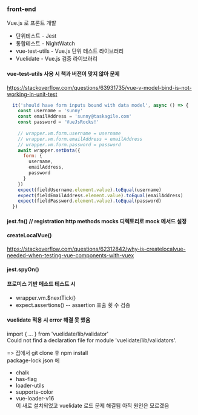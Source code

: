 ### front-end  

Vue.js 로 프론트 개발  

* 단위테스트 - Jest
* 통합테스트 - NightWatch
* vue-test-utils - Vue.js 단위 테스트 라이브러리
* Vuelidate - Vue.js 검증 라이브러리

#### vue-test-utils 사용 시 책과 버전이 맞지 않아 문제  
<https://stackoverflow.com/questions/63931735/vue-v-model-bind-is-not-working-in-unit-test>  
```javascript
  it('should have form inputs bound with data model', async () => {
    const username = 'sunny'
    const emailAddress = 'sunny@taskagile.com'
    const password = 'VueJsRocks!'
                                
    // wrapper.vm.form.username = username
    // wrapper.vm.form.emailAddress = emailAddress
    // wrapper.vm.form.password = password
    await wrapper.setData({
      form: {
        username,
        emailAddress,
        password
      }
    })
    expect(fieldUsername.element.value).toEqual(username)
    expect(fieldEmailAddress.element.value).toEqual(emailAddress)
    expect(fieldPassword.element.value).toEqual(password)
  })

```

#### jest.fn()  //  registration http methods __mocks__ 디렉토리로 mock 메서드 설정  

#### createLocalVue()  
<https://stackoverflow.com/questions/62312842/why-is-createlocalvue-needed-when-testing-vue-components-with-vuex>  

#### jest.spyOn()
#### 프로미스 기반 메소드 테스트 시  
* wrapper.vm.$nextTick()  
* expect.assertions() -- assertion 호출 횟 수 검증
  
#### vuelidate 적용 시 error 해결 못 했음  
import { ... } from 'vuelidate/lib/validator'  
Could not find a declaration file for module 'vuelidate/lib/validators'.  

=> 집에서 git clone 후 npm install  
package-lock.json 에  
* chalk
* has-flag
* loader-utils
* supports-color
* vue-loader-v16  
이 새로 설치되었고 vuelidate 로드 문제 해결됨 아직 원인은 모르겠음